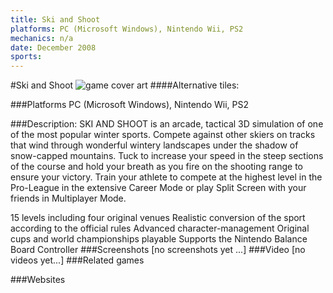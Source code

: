 ```yaml
---
title: Ski and Shoot
platforms: PC (Microsoft Windows), Nintendo Wii, PS2
mechanics: n/a
date: December 2008
sports: 
---
```

#Ski and Shoot
![game cover art](//images.igdb.com/igdb/image/upload/t_cover_big/nwd4vygioaufl2hswufr.jpg "Logo Title Text 1")
####Alternative tiles:

###Platforms
PC (Microsoft Windows), Nintendo Wii, PS2

###Description:
SKI AND SHOOT is an arcade, tactical 3D simulation of one of the most popular winter sports. Compete against other skiers on tracks that wind through wonderful wintery landscapes under the shadow of snow-capped mountains. Tuck to increase your speed in the steep sections of the course and hold your breath as you fire on the shooting range to ensure your victory. Train your athlete to compete at the highest level in the Pro-League in the extensive Career Mode or play Split Screen with your friends in Multiplayer Mode. 
 
15 levels including four original venues 
Realistic conversion of the sport according to the official rules 
Advanced character-management 
Original cups and world championships playable 
Supports the Nintendo Balance Board Controller
###Screenshots
[no screenshots yet ...]
###Video
[no videos yet...]
###Related games

###Websites

